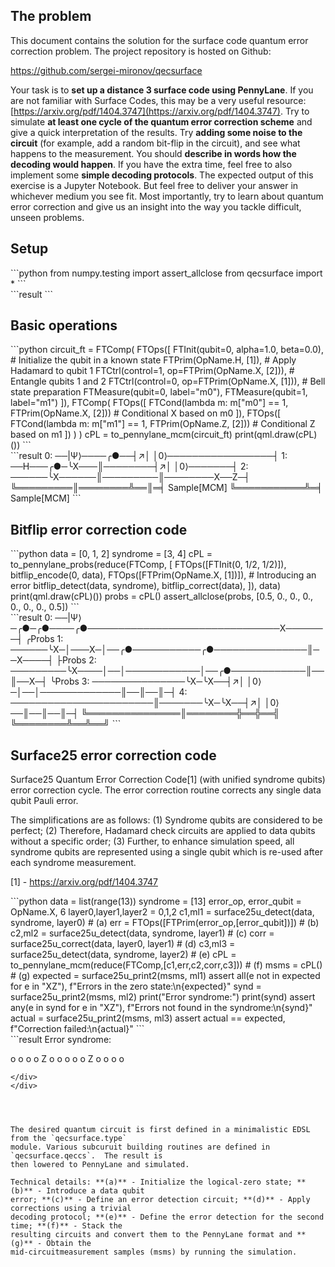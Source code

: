 The problem
-----------

This document contains the solution for the surface code quantum error correction problem. The
project repository is hosted on Github:

https://github.com/sergei-mironov/qecsurface


Your task is to **set up a distance 3 surface code using PennyLane**. If you are not familiar with
Surface Codes, this may be a very useful resource:
[https://arxiv.org/pdf/1404.3747](https://arxiv.org/pdf/1404.3747). Try to simulate **at least one
cycle of the quantum error correction scheme** and give a quick interpretation of the results. Try
**adding some noise to the circuit** (for example, add a random bit-flip in the circuit), and see
what happens to the measurement. You should **describe in words how the decoding would happen**. If
you have the extra time, feel free to also implement some **simple decoding protocols**. The
expected output of this exercise is a Jupyter Notebook. But feel free to deliver your answer in
whichever medium you see fit. Most importantly, try to learn about quantum error correction and give
us an insight into the way you tackle difficult, unseen problems.



Setup
-----


<div class="cell code">
  ```python
  from numpy.testing import assert_allclose
  from qecsurface import *
  ```

  <div class="output stream stdout">
  ```result
  ```
  </div>
</div>


Basic operations
----------------

<div class="cell code">
  ```python
  circuit_ft = FTComp(
    FTOps([
      FTInit(qubit=0, alpha=1.0, beta=0.0),         # Initialize the qubit in a known state
      FTPrim(OpName.H, [1]),                        # Apply Hadamard to qubit 1
      FTCtrl(control=1, op=FTPrim(OpName.X, [2])),  # Entangle qubits 1 and 2
      FTCtrl(control=0, op=FTPrim(OpName.X, [1])),  # Bell state preparation
      FTMeasure(qubit=0, label="m0"),
      FTMeasure(qubit=1, label="m1")
    ]),
    FTComp(
      FTOps([
        FTCond(lambda m: m["m0"] == 1, FTPrim(OpName.X, [2]))  # Conditional X based on m0
      ]),
      FTOps([
        FTCond(lambda m: m["m1"] == 1, FTPrim(OpName.Z, [2]))  # Conditional Z based on m1
      ])
    )
  )
  cPL = to_pennylane_mcm(circuit_ft)
  print(qml.draw(cPL)())
  ```

  <div class="output stream stdout">
  ```result
  0: ──|Ψ⟩────╭●──┤↗│  │0⟩─────────────────┤            
  1: ──H───╭●─╰X───║────────┤↗│  │0⟩───────┤            
  2: ──────╰X──────║─────────║────────X──Z─┤            
                   ╚═════════║════════╩══║═╡  Sample[MCM]
                             ╚═══════════╩═╡  Sample[MCM]
  ```
  </div>
</div>


Bitflip error correction code
-----------------------------


<div class="cell code">
  ```python
  data = [0, 1, 2]
  syndrome = [3, 4]
  cPL = to_pennylane_probs(reduce(FTComp, [
    FTOps([FTInit(0, 1/2, 1/2)]),
    bitflip_encode(0, data),
    FTOps([FTPrim(OpName.X, [1])]), # Introducing an error
    bitflip_detect(data, syndrome),
    bitflip_correct(data),
  ]), data)
  print(qml.draw(cPL)())
  probs = cPL()
  assert_allclose(probs, [0.5, 0.,  0.,  0.,  0.,  0.,  0.,  0.5])
  ```

  <div class="output stream stdout">
  ```result
  0: ──|Ψ⟩─╭●─╭●────╭●───────────────────────────────X───────┤ ╭Probs
  1: ──────╰X─│───X─│──╭●───────────╭●───────────────║──X────┤ ├Probs
  2: ─────────╰X────│──│────────────│──╭●────────────║──║──X─┤ ╰Probs
  3: ───────────────╰X─╰X──┤↗│  │0⟩─│──│─────────────║──║──║─┤      
  4: ───────────────────────║───────╰X─╰X──┤↗│  │0⟩──║──║──║─┤      
                            ╚═══════════════║════════╬══╬══╣        
                                            ╚════════╩══╩══╝        
  ```
  </div>
</div>


Surface25 error correction code
-------------------------------

Surface25 Quantum Error Correction Code[1] (with unified syndrome qubits) error correction
cycle. The error correction routine corrects any single data qubit Pauli error.

The simplifications are as follows: (1) Syndrome qubits are considered to be perfect; (2)
Therefore, Hadamard check circuits are applied to data qubits without a specific order; (3)
Further, to enhance simulation speed, all syndrome qubits are represented using a single qubit
which is re-used after each syndrome measurement.

[1] - https://arxiv.org/pdf/1404.3747

<div class="cell code">
  ```python
  data = list(range(13))
  syndrome = [13]
  error_op, error_qubit = OpName.X, 6
  layer0,layer1,layer2 = 0,1,2
  c1,ml1 = surface25u_detect(data, syndrome, layer0)          # (a)
  err = FTOps([FTPrim(error_op,[error_qubit])])               # (b)
  c2,ml2 = surface25u_detect(data, syndrome, layer1)          # (c)
  corr = surface25u_correct(data, layer0, layer1)             # (d)
  c3,ml3 = surface25u_detect(data, syndrome, layer2)          # (e)
  cPL = to_pennylane_mcm(reduce(FTComp,[c1,err,c2,corr,c3]))  # (f)
  msms = cPL()                                                # (g)
  expected = surface25u_print2(msms, ml1)
  assert all(e not in expected for e in "XZ"), f"Errors in the zero state:\n{expected}"
  synd = surface25u_print2(msms, ml2)
  print("Error syndrome:")
  print(synd)
  assert any(e in synd for e in "XZ"), f"Errors not found in the syndrome:\n{synd}"
  actual = surface25u_print2(msms, ml3)
  assert actual == expected, f"Correction failed:\n{actual}"
  ```

  <div class="output stream stdout">
  ```result
  Error syndrome:

  o   o   o
    o Z o 
  o   o   o
    o Z o 
  o   o   o

  ```
  </div>
</div>




The desired quantum circuit is first defined in a minimalistic EDSL from the `qecsurface.type`
module. Various subcuruit building routines are defined in `qecsurface.qeccs`.  The result is
then lowered to PennyLane and simulated.

Technical details: **(a)** - Initialize the logical-zero state; **(b)** - Introduce a data qubit
error; **(c)** - Define an error detection circuit; **(d)** - Apply corrections using a trivial
decoding protocol; **(e)** - Define the error detection for the second time; **(f)** - Stack the
resulting circuits and convert them to the PennyLane format and **(g)** - Obtain the
mid-circuitmeasurement samples (msms) by running the simulation.

